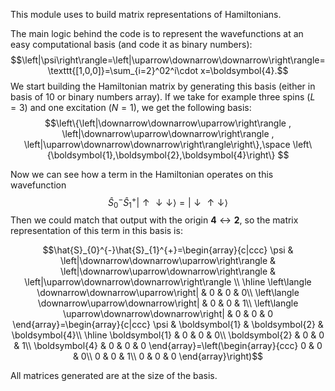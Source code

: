 This module uses to build matrix representations of Hamiltonians.

The main logic behind the code is to represent the wavefunctions at an easy computational basis (and code it as binary numbers):
$$\left|\psi\right\rangle=\left|\uparrow\downarrow\downarrow\right\rangle=\texttt{[1,0,0]}=\sum_{i=2}^02^i\cdot x=\boldsymbol{4}.$$
We start building the Hamiltonian matrix by generating this basis (either in basis of 10 or binary numbers array). If we take for example three spins ($L=3$) and one excitation ($N=1$), we get the following basis:
$$\left\{\left|\downarrow\downarrow\uparrow\right\rangle  , \left|\downarrow\uparrow\downarrow\right\rangle  , \left|\uparrow\downarrow\downarrow\right\rangle\right\},\space \left\{\boldsymbol{1},\boldsymbol{2},\boldsymbol{4}\right\} $$

 Now we can see how a term in the Hamiltonian operates on this wavefunction
$$\hat{S}^-_0\hat{S}^+_1\left|\uparrow\downarrow\downarrow\right\rangle=\left|\downarrow\uparrow\downarrow\right\rangle$$
Then we could match that output with the origin $\boldsymbol{4}\leftrightarrow\boldsymbol{2}$, so the matrix representation of this term in this basis is:


$$\hat{S}_{0}^{-}\hat{S}_{1}^{+}=\begin{array}{c|ccc}
\psi & \left|\downarrow\downarrow\uparrow\right\rangle  & \left|\downarrow\uparrow\downarrow\right\rangle  & \left|\uparrow\downarrow\downarrow\right\rangle \\
\hline \left\langle \downarrow\downarrow\uparrow\right| & 0 & 0 & 0\\
\left\langle \downarrow\uparrow\downarrow\right| & 0 & 0 & 1\\
\left\langle \uparrow\downarrow\downarrow\right| & 0 & 0 & 0
\end{array}=\begin{array}{c|ccc}
\psi & \boldsymbol{1} & \boldsymbol{2} & \boldsymbol{4}\\
\hline \boldsymbol{1} & 0 & 0 & 0\\
\boldsymbol{2} & 0 & 0 & 1\\
\boldsymbol{4} & 0 & 0 & 0
\end{array}=\left(\begin{array}{ccc}
0 & 0 & 0\\
0 & 0 & 1\\
0 & 0 & 0
\end{array}\right)$$

All matrices generated are at the size of the basis.


